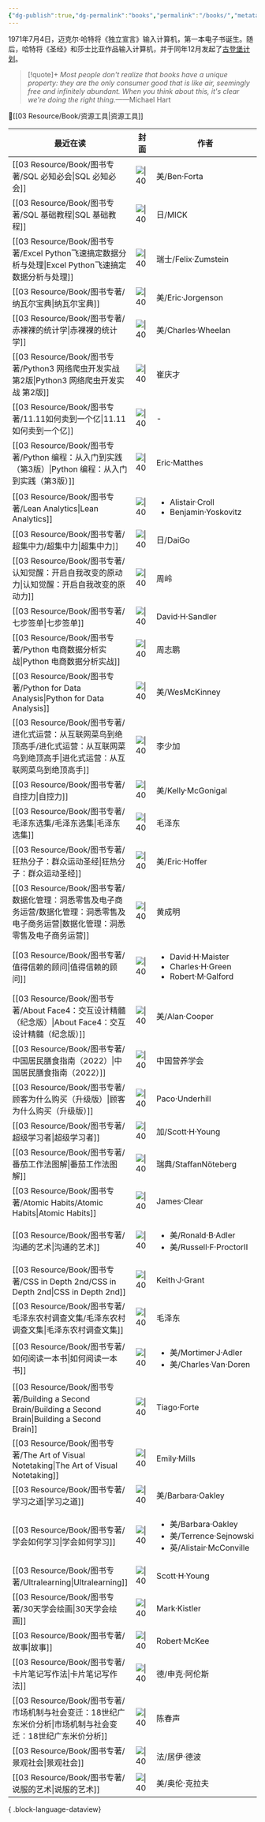 ```yaml
---
{"dg-publish":true,"dg-permalink":"books","permalink":"/books/","metatags":{"description":"这里是 🏡Davon的数字花园，是个人不断发展的想法的集合，作为半成品的思考，在可探索的空间中，随时间推移不断播种、修剪、塑造","og:site_name":"DavonOs","og:title":"饶丰书房","og:type":"article","og:url":"https://zuji.eu.org/books","og:image":null,"og:image:width":"400","og:image:alt":"articlecover","og:locale":"zh_cn"},"tags":["books"],"dgShowInlineTitle":true,"created":"2024-05-24 10:11","updated":"2025-08-19 15:31"}
---
```


1971年7月4日，迈克尔·哈特将《独立宣言》输入计算机，第一本电子书诞生。随后，哈特将《圣经》和莎士比亚作品输入计算机，并于同年12月发起了[古登堡计划](https://www.gutenberg.org/)。

>[!quote]+ 
>*Most people don't realize that books have a unique property: they are the only consumer good that is like air, seemingly free and infinitely abundant. When you think about this, it's clear we're doing the right thing.*——Michael Hart

🔎[[03 Resource/Book/资源工具\|资源工具]]

| 最近在读                                                                                                  | 封面                                                                                                                                                                      | 作者                                                                                            | 评分        |
| ----------------------------------------------------------------------------------------------------- | ----------------------------------------------------------------------------------------------------------------------------------------------------------------------- | --------------------------------------------------------------------------------------------- | --------- |
| [[03 Resource/Book/图书专著/SQL 必知必会\|SQL 必知必会]]                                                       | ![\|40](https://wfqqreader-1252317822.image.myqcloud.com/cover/685/34336685/t6_34336685.jpg)                                                                            | 美/Ben·Forta                                                                                   | 9.1 ★★★★☆ |
| [[03 Resource/Book/图书专著/SQL 基础教程\|SQL 基础教程]]                                                       | ![\|40](https://file.ituring.com.cn/LargeCover/1712477631b07b9f5895)                                                                                                    | 日/MICK                                                                                        | 9.1 ★★★★☆ |
| [[03 Resource/Book/图书专著/Excel Python飞速搞定数据分析与处理\|Excel Python飞速搞定数据分析与处理]]                         | ![\|40](https://file.ituring.com.cn/LargeCover/22038dc37469788a2ed5)                                                                                                    | 瑞士/Felix·Zumstein                                                                             | 7.7 ★★★☆☆ |
| [[03 Resource/Book/图书专著/纳瓦尔宝典\|纳瓦尔宝典]]                                                             | ![\|40](https://cover.read.duokan.com/mfsv2/download/fdsc3/p01Coz5Gypkc/ng1gdlOiXUbfkf.jpg)                                                                             | 美/Eric·Jorgenson                                                                              | 8.4 ★★★★☆ |
| [[03 Resource/Book/图书专著/赤裸裸的统计学\|赤裸裸的统计学]]                                                         | ![\|40](https://cdn.weread.qq.com/weread/cover/86/cpplatform_hsknzaf4er9fddvap6u6jr/t6_cpplatform_hsknzaf4er9fddvap6u6jr1707277811.jpg)                                 | 美/Charles·Wheelan                                                                             | 8.1 ★★★★☆ |
| [[03 Resource/Book/图书专著/Python3 网络爬虫开发实战 第2版\|Python3 网络爬虫开发实战 第2版]]                               | ![\|40](https://file.ituring.com.cn/LargeCover/2111779cd4b0e82de5fa)                                                                                                    | 崔庆才                                                                                           | 9.1 ★★★★☆ |
| [[03 Resource/Book/图书专著/11.11如何卖到一个亿\|11.11如何卖到一个亿]]                                               | ![\|40](https://www.chaoyunying.com/wp-content/uploads/2021/04/581836b2N929f15ec.jpg)                                                                                   | \-                                                                                            | 7.3 ★★★☆☆ |
| [[03 Resource/Book/图书专著/Python 编程：从入门到实践（第3版）\|Python 编程：从入门到实践（第3版）]]                             | ![\|40](https://file.ituring.com.cn/LargeCover/23047b0f0134221867e2)                                                                                                    | Eric·Matthes                                                                                  | 9.2 ★★★★☆ |
| [[03 Resource/Book/图书专著/Lean Analytics\|Lean Analytics]]                                           | ![\|40](https://m.media-amazon.com/images/I/6130r1y4XzL._SL1500_.jpg)                                                                                                   | <ul><li>Alistair·Croll</li><li>Benjamin·Yoskovitz</li></ul>                                   | \- \-     |
| [[03 Resource/Book/图书专著/超集中力/超集中力\|超集中力]]                                                          | ![\|40](https://cdn.weread.qq.com/outpic/73/3001011073.jpg)                                                                                                             | 日/DaiGo                                                                                       | 7.7 ★★★☆☆ |
| [[03 Resource/Book/图书专著/认知觉醒：开启自我改变的原动力\|认知觉醒：开启自我改变的原动力]]                                         | ![\|40](https://cdn.weread.qq.com/weread/cover/86/YueWen_33628204/t6_YueWen_33628204.jpg)                                                                               | 周岭                                                                                            | 8 ★★★★☆   |
| [[03 Resource/Book/图书专著/七步签单\|七步签单]]                                                               | ![\|40](https://wfqqreader-1252317822.image.myqcloud.com/cover/663/22297663/t6_22297663.jpg)                                                                            | David·H·Sandler                                                                               | 8.1 ★★★★☆ |
| [[03 Resource/Book/图书专著/Python 电商数据分析实战\|Python 电商数据分析实战]]                                         | ![\|40](https://www.manongbook.com/d/file/python/443a2b6d4941d5d585d6de383da2155d0.jpg)                                                                                 | 周志鹏                                                                                           | 9.1 ★★★★☆ |
| [[03 Resource/Book/图书专著/Python for Data Analysis\|Python for Data Analysis]]                       | ![\|40](https://wesmckinney.com/book/images/cover.png)                                                                                                                  | 美/WesMcKinney                                                                                 | 8.8 ★★★★☆ |
| [[03 Resource/Book/图书专著/进化式运营：从互联网菜鸟到绝顶高手/进化式运营：从互联网菜鸟到绝顶高手\|进化式运营：从互联网菜鸟到绝顶高手]]                   | ![\|40](https://wfqqreader-1252317822.image.myqcloud.com/cover/156/933156/t6_933156.jpg)                                                                                | 李少加                                                                                           | 8.1 ★★★★☆ |
| [[03 Resource/Book/图书专著/自控力\|自控力]]                                                                 | ![\|40](https://gss0.baidu.com/7LsWdDW5_xN3otqbppnN2DJv/doc/pic/item/2f738bd4b31c870136d6f3ac2f7f9e2f0708ff1c.jpg)                                                      | 美/Kelly·McGonigal                                                                             | 8.2 ★★★★☆ |
| [[03 Resource/Book/图书专著/毛泽东选集/毛泽东选集\|毛泽东选集]]                                                       | ![\|40](https://cdn-mineru.openxlab.org.cn/result/2025-08-04/0c8c8049-cf43-4db6-89b3-05dd26632fdc/1ad0bbd81a656b49ecf37726cea897e71c965362990560356e011c393e403700.jpg) | 毛泽东                                                                                           | 9.9 ★★★★☆ |
| [[03 Resource/Book/图书专著/狂热分子：群众运动圣经\|狂热分子：群众运动圣经]]                                                 | ![\|40](https://cdn.weread.qq.com/weread/cover/87/cpPlatform_rFmJNVGTqPHBn2Qzr4JDcK/t6_cpPlatform_rFmJNVGTqPHBn2Qzr4JDcK.jpg)                                           | 美/Eric·Hoffer                                                                                 | 8.8 ★★★★☆ |
| [[03 Resource/Book/图书专著/数据化管理：洞悉零售及电子商务运营/数据化管理：洞悉零售及电子商务运营\|数据化管理：洞悉零售及电子商务运营]]                   | ![\|40](https://cdn.weread.qq.com/outpic/131/3000001131.jpg)                                                                                                            | 黄成明                                                                                           | 8.3 ★★★★☆ |
| [[03 Resource/Book/图书专著/值得信赖的顾问\|值得信赖的顾问]]                                                         | ![\|40](https://wfqqreader-1252317822.image.myqcloud.com/cover/133/933133/t6_933133.jpg)                                                                                | <ul><li>David·H·Maister</li><li>Charles·H·Green</li><li>Robert·M·Galford</li></ul>            | 8.2 ★★★★☆ |
| [[03 Resource/Book/图书专著/About Face4：交互设计精髓（纪念版）\|About Face4：交互设计精髓（纪念版）]]                         | ![\|40](https://m.media-amazon.com/images/I/71i4O75zo-L._SY385_.jpg)                                                                                                    | 美/Alan·Cooper                                                                                 | 8.7 ★★★★☆ |
| [[03 Resource/Book/图书专著/中国居民膳食指南（2022）\|中国居民膳食指南（2022）]]                                           | ![\|40](https://img.alicdn.com/i3/1069915587/O1CN01qdiqeE1r8tZRbP6V1_!!1069915587.jpg)                                                                                  | 中国营养学会                                                                                        | 8.6 ★★★★☆ |
| [[03 Resource/Book/图书专著/顾客为什么购买（升级版）\|顾客为什么购买（升级版）]]                                               | ![\|40](https://gaoyuanxia.cn/wp-content/uploads/2025/06/gukeweishenmegoumai.jpg)                                                                                       | Paco·Underhill                                                                                | 7.9 ★★★☆☆ |
| [[03 Resource/Book/图书专著/超级学习者\|超级学习者]]                                                             | ![\|40](https://www.shuzhaige.com/d/file/57531b876d7b3a84360979cded5820ab.jpg)                                                                                          | 加/Scott·H·Young                                                                               | 7.2 ★★★☆☆ |
| [[03 Resource/Book/图书专著/番茄工作法图解\|番茄工作法图解]]                                                         | ![\|40](https://wfqqreader-1252317822.image.myqcloud.com/cover/219/47562219/t5_47562219.jpg)                                                                            | 瑞典/StaffanNöteberg                                                                            | 7.6 ★★★☆☆ |
| [[03 Resource/Book/图书专著/Atomic Habits/Atomic Habits\|Atomic Habits]]                               | ![\|40](https://m.media-amazon.com/images/I/81ANaVZk5LL._SL1500_.jpg)                                                                                                   | James·Clear                                                                                   | 8.8 ★★★★☆ |
| [[03 Resource/Book/图书专著/沟通的艺术\|沟通的艺术]]                                                             | ![\|40](https://pic1.zhimg.com/v2-a8b3d729a99952d5363d5315a0c93cc9_1440w.jpg)                                                                                           | <ul><li>美/Ronald·B·Adler</li><li>美/Russell·F·ProctorⅡ</li></ul>                               | 8.7 ★★★★☆ |
| [[03 Resource/Book/图书专著/CSS in Depth 2nd/CSS in Depth 2nd\|CSS in Depth 2nd]]                      | ![\|40](https://images.manning.com/360/480/resize/book/f/235f14b-90f6-43b8-8abd-62bc945d1624/Grant-2ed-HI.png)                                                          | Keith·J·Grant                                                                                 | \- \-     |
| [[03 Resource/Book/图书专著/毛泽东农村调查文集/毛泽东农村调查文集\|毛泽东农村调查文集]]                                           | ![\|40](https://pic.cyol.com/img/20230328/img_9601a3490e41a8eb1c1a2908ec3056e6c602.png)                                                                                 | 毛泽东                                                                                           | 9.7 ★★★★☆ |
| [[03 Resource/Book/图书专著/如何阅读一本书\|如何阅读一本书]]                                                         | ![\|40](https://wfqqreader-1252317822.image.myqcloud.com/cover/810/23723810/t6_23723810.jpg)                                                                            | <ul><li>美/Mortimer·J·Adler</li><li>美/Charles·Van·Doren</li></ul>                              | 8.6 ★★★★☆ |
| [[03 Resource/Book/图书专著/Building a Second Brain/Building a Second Brain\|Building a Second Brain]] | ![\|40](https://m.media-amazon.com/images/I/61PxZdCkHAL._SL1500_.jpg)                                                                                                   | Tiago·Forte                                                                                   | 8.1 ★★★★☆ |
| [[03 Resource/Book/图书专著/The Art of Visual Notetaking\|The Art of Visual Notetaking]]               | ![\|40](https://m.media-amazon.com/images/I/81CCVAmtqfL._SY425_.jpg)                                                                                                    | Emily·Mills                                                                                   | \- \-     |
| [[03 Resource/Book/图书专著/学习之道\|学习之道]]                                                               | ![\|40](https://cdn.weread.qq.com/weread/cover/96/YueWen_843465/t6_YueWen_843465.jpg)                                                                                   | 美/Barbara·Oakley                                                                              | 7.8 ★★★☆☆ |
| [[03 Resource/Book/图书专著/学会如何学习\|学会如何学习]]                                                           | ![\|40](https://cdn.weread.qq.com/weread/cover/92/YueWen_27414240/t6_YueWen_27414240.jpg)                                                                               | <ul><li>美/Barbara·Oakley</li><li>美/Terrence·Sejnowski</li><li>英/Alistair·McConville</li></ul> | 8.4 ★★★★☆ |
| [[03 Resource/Book/图书专著/Ultralearning\|Ultralearning]]                                             | ![\|40](https://m.media-amazon.com/images/I/81G9RTo7a3L._SY466_.jpg)                                                                                                    | Scott·H·Young                                                                                 | 8.1 ★★★★☆ |
| [[03 Resource/Book/图书专著/30天学会绘画\|30天学会绘画]]                                                         | ![\|40](https://cdn.weread.qq.com/outpic/50/3000008050.jpg)                                                                                                             | Mark·Kistler                                                                                  | 8.5 ★★★★☆ |
| [[03 Resource/Book/图书专著/故事\|故事]]                                                                   | ![\|40](https://m.media-amazon.com/images/I/71XRefvDWLL._SL1500_.jpg)                                                                                                   | Robert·McKee                                                                                  | 9.4 ★★★★☆ |
| [[03 Resource/Book/图书专著/卡片笔记写作法\|卡片笔记写作法]]                                                         | ![\|40](https://www.diguage.com/images/books/how-to-take-smart-notes.jpg)                                                                                               | 德/申克·阿伦斯                                                                                      | 7.8 ⭐⭐⭐   |
| [[03 Resource/Book/图书专著/市场机制与社会变迁：18世纪广东米价分析\|市场机制与社会变迁：18世纪广东米价分析]]                               | ![\|40](https://cdn.weread.qq.com/weread/cover/94/cpPlatform_1hVrQnbydwCg3sx3VdyNoZ/t6_cpPlatform_1hVrQnbydwCg3sx3VdyNoZ.jpg)                                           | 陈春声                                                                                           | 9 ⭐⭐⭐⭐    |
| [[03 Resource/Book/图书专著/景观社会\|景观社会]]                                                               | ![\|40](https://n.sinaimg.cn/translate/20170718/UpFp-fyiakwa4465859.jpg)                                                                                                | 法/居伊·德波                                                                                       | 8.2 ⭐⭐⭐⭐  |
| [[03 Resource/Book/图书专著/说服的艺术\|说服的艺术]]                                                             | ![\|40](https://pic.arkread.com/cover/ebook/f/407678746.1663919576.jpg)                                                                                                 | 美/奥伦·克拉夫                                                                                      | 8.3 ⭐⭐⭐⭐  |

{ .block-language-dataview}
